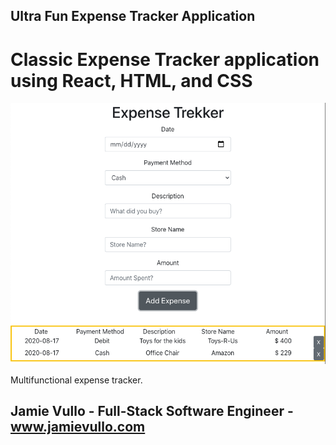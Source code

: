 ## Ultra Fun Expense Tracker Application

# Classic Expense Tracker application using React, HTML, and CSS

<img src="ExpenseTracker.png">

Multifunctional expense tracker. 

## Jamie Vullo - Full-Stack Software Engineer - www.jamievullo.com

